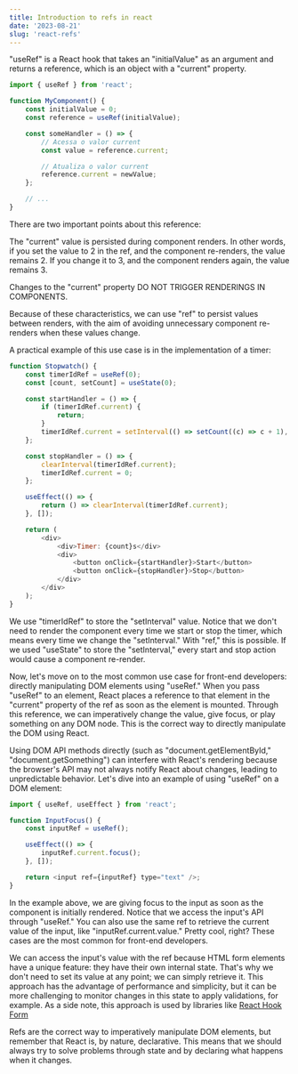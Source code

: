 ```yaml
---
title: Introduction to refs in react
date: '2023-08-21'
slug: 'react-refs'
---
```


"useRef" is a React hook that takes an "initialValue" as an argument and returns a reference, which is an object with a "current" property.

```js
import { useRef } from 'react';

function MyComponent() {
	const initialValue = 0;
	const reference = useRef(initialValue);

	const someHandler = () => {
		// Acessa o valor current
		const value = reference.current;

		// Atualiza o valor current
		reference.current = newValue;
	};

	// ...
}
```

There are two important points about this reference:

The "current" value is persisted during component renders. In other words, if you set the value to 2 in the ref, and the component re-renders, the value remains 2. If you change it to 3, and the component renders again, the value remains 3.

Changes to the "current" property DO NOT TRIGGER RENDERINGS IN COMPONENTS.

Because of these characteristics, we can use "ref" to persist values between renders, with the aim of avoiding unnecessary component re-renders when these values change.

A practical example of this use case is in the implementation of a timer:

```javascript
function Stopwatch() {
	const timerIdRef = useRef(0);
	const [count, setCount] = useState(0);

	const startHandler = () => {
		if (timerIdRef.current) {
			return;
		}
		timerIdRef.current = setInterval(() => setCount((c) => c + 1), 1000);
	};

	const stopHandler = () => {
		clearInterval(timerIdRef.current);
		timerIdRef.current = 0;
	};

	useEffect(() => {
		return () => clearInterval(timerIdRef.current);
	}, []);

	return (
		<div>
			<div>Timer: {count}s</div>
			<div>
				<button onClick={startHandler}>Start</button>
				<button onClick={stopHandler}>Stop</button>
			</div>
		</div>
	);
}
```

We use "timerIdRef" to store the "setInterval" value. Notice that we don't need to render the component every time we start or stop the timer, which means every time we change the "setInterval." With "ref," this is possible. If we used "useState" to store the "setInterval," every start and stop action would cause a component re-render.

Now, let's move on to the most common use case for front-end developers: directly manipulating DOM elements using "useRef." When you pass "useRef" to an element, React places a reference to that element in the "current" property of the ref as soon as the element is mounted. Through this reference, we can imperatively change the value, give focus, or play something on any DOM node. This is the correct way to directly manipulate the DOM using React.

Using DOM API methods directly (such as "document.getElementById," "document.getSomething") can interfere with React's rendering because the browser's API may not always notify React about changes, leading to unpredictable behavior. Let's dive into an example of using "useRef" on a DOM element:

```javascript
import { useRef, useEffect } from 'react';

function InputFocus() {
	const inputRef = useRef();

	useEffect(() => {
		inputRef.current.focus();
	}, []);

	return <input ref={inputRef} type="text" />;
}
```

In the example above, we are giving focus to the input as soon as the component is initially rendered. Notice that we access the input's API through "useRef." You can also use the same ref to retrieve the current value of the input, like "inputRef.current.value." Pretty cool, right? These cases are the most common for front-end developers.

We can access the input's value with the ref because HTML form elements have a unique feature: they have their own internal state. That's why we don't need to set its value at any point; we can simply retrieve it. This approach has the advantage of performance and simplicity, but it can be more challenging to monitor changes in this state to apply validations, for example. As a side note, this approach is used by libraries like [React Hook Form](https://www.react-hook-form.com)

Refs are the correct way to imperatively manipulate DOM elements, but remember that React is, by nature, declarative. This means that we should always try to solve problems through state and by declaring what happens when it changes.
